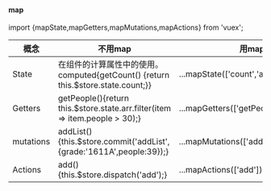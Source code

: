 #### map

import {mapState,mapGetters,mapMutations,mapActions} from 'vuex';


概念 | 不用map | 用map
---|---|---
State | 在组件的计算属性中的使用。computed{getCount() {return this.$store.state.count;}} | ...mapState(['count','arr']),
Getters | getPeople(){return this.$store.state.arr.filter(item => item.people > 30);} | ...mapGetters(['getPeople','getnews'])
mutations | addList(){this.$store.commit('addList',{grade:'1611A',people:39});} | ...mapMutations(['addList'])
Actions | add(){this.$store.dispatch('add');} | ...mapActions(['add'])

